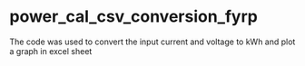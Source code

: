 # power_cal_csv_conversion_fyrp
The code was used to convert the input current and voltage to kWh and plot a graph in excel sheet
